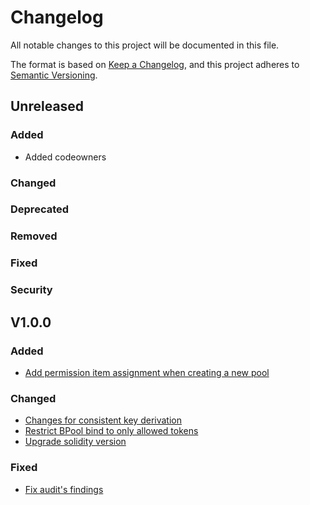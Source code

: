 # Changelog

All notable changes to this project will be documented in this file.

The format is based on [Keep a Changelog](https://keepachangelog.com/en/1.0.0/),
and this project adheres to [Semantic Versioning](https://semver.org/spec/v2.0.0.html).

## Unreleased 
### Added
- Added codeowners

### Changed
### Deprecated
### Removed
### Fixed
### Security

## V1.0.0
### Added
- [Add permission item assignment when creating a new pool](https://github.com/SwarmMarkets/balancer-core/commit/4665a777a2356f390f70e1599b0c87eb4fe82451)

### Changed
- [Changes for consistent key derivation](https://github.com/SwarmMarkets/balancer-core/commit/1c4a3b17bd71d92394f51e8d32d57160e01ef7b4)
- [Restrict BPool bind to only allowed tokens](https://github.com/SwarmMarkets/balancer-core/commit/46ac3f45aa3fdc978199b2f848fcf0c5f99d8173)
- [Upgrade solidity version](https://github.com/SwarmMarkets/balancer-core/commit/15fa255784f3aa5f74463bb6ef8664aaea557c63)

### Fixed
- [Fix audit's findings](https://github.com/SwarmMarkets/balancer-core/commit/d3f5084458a29ff231a6d45c0016c5193a8c2e92)
